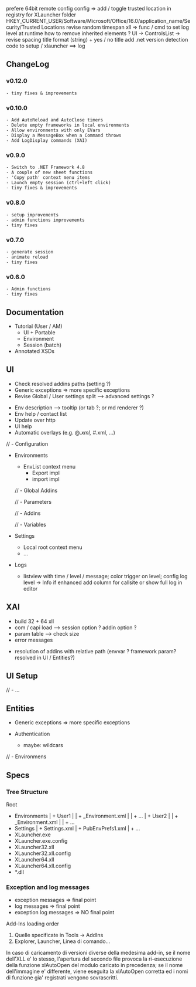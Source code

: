 prefere 64bit
remote config
config => add / toggle trusted location in registry for XLauncher folder
HKEY_CURRENT_USER/Software/Microsoft/Office/16.0/application_name/Security/Trusted Locations
revise random timespan
xll => func / cmd to set log level at runtime
how to remove inherited elements ?
UI -> ControlsList -> revise spacing
title format (string) + yes / no title
add .net version detection code to setup / xlauncher ==> log

##  ChangeLog  ##
  ### v0.12.0
    - tiny fixes & improvements
  ### v0.10.0
    - Add AutoReload and AutoClose timers
    - Delete empty frameworks in local environments
    - Allow environments with only EVars
    - Display a MessageBox when a Command throws
    - Add LogDisplay commands (XAI)
  ### v0.9.0
    - Switch to .NET Framework 4.8
    - A couple of new sheet functions
    - 'Copy path' context menu items
    - Launch empty session (ctrl+left click)
    - tiny fixes & improvements
  ### v0.8.0
    - setup improvements
    - admin functions improvements
    - tiny fixes
  ### v0.7.0
    - generate session
    - animate reload
    - tiny fixes
  ### v0.6.0
    - Admin functions
    - tiny fixes

##  Documentation  ##

  - Tutorial (User / AM)
    - UI + Portable
    - Environment
    - Session (batch)
  - Annotated XSDs


##  UI  ##

  - Check resolved addins paths (setting ?)
  - Generic exceptions => more specific exceptions
  - Revise Global / User settings split --> advanced settings ?

  + Env description --> tooltip (or tab ?; or md renderer ?)
  + Env help / contact list
  + Update over http
  + UI help
  + Automatic overlays (e.g. @*.xml, #*.xml, ...)

  // - Configuration

  - Environments

    - EnvList context menu
      - Export impl
      - import impl

    // - Global Addins

    // - Parameters

    // - Addins

    // - Variables

  - Settings
    - Local root context menu
    - ...

  - Logs
    - listview with time / level / message; color trigger on level; config log level -> Info
      if enhanced add column for callsite or show full log in editor


##  XAI  ##

  - build 32 + 64 xll
  - com / capi load --> session option ? addin option ?
  - param table --> check size
  - error messages
  + resolution of addins with relative path (envvar ? framework param? resolved in UI / Entities?)


##  UI Setup  ##

  // - ...


##  Entities  ##

  - Generic exceptions => more specific exceptions

  - Authentication
    + maybe: wildcars

  // - Environmens


## Specs ##

### Tree Structure ###
  Root
   + Environments
   |  + User1
   |  |  + _Environment.xml
   |  |  + ...
   |  + User2
   |  |  + _Environment.xml
   |  |  + ...
   + Settings
   |  + Settings.xml
   |  + PubEnvPrefs1.xml
   |  + ...
   + XLauncher.exe
   + XLauncher.exe.config
   + XLauncher32.xll
   + XLauncher32.xll.config
   + XLauncher64.xll
   + XLauncher64.xll.config
   + *.dll

### Exception and log messages ###
  - exception messages => final point
  - log messages => final point
  - exception log messages => NO final point


Add-Ins loading order
1) Quelle specificate in Tools -> AddIns
2) Explorer, Launcher, Linea di comando...

In caso di caricamento di versioni diverse della medesima add-in, se
il nome dell'XLL e' lo stesso, l'apertura del secondo file provoca
la ri-esecuzione della funzione xlAutoOpen del modulo caricato in
precedenza; se il nome dell'immagine e' differente, viene eseguita
la xlAutoOpen corretta ed i nomi di funzione gia' registrati vengono
sovrascritti.
